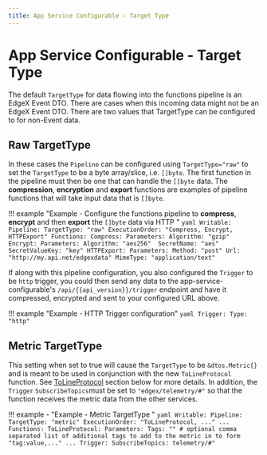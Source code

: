 ```yaml
---
title: App Service Configurable - Target Type
---
```


# App Service Configurable - Target Type

The default `TargetType` for data flowing into the functions pipeline is an EdgeX Event DTO. 
There are cases when this incoming data might not be an EdgeX Event DTO. There are two values that TargetType can be 
configured to for non-Event data.

## Raw TargetType

 In these cases the `Pipeline` can be configured using `TargetType="raw"` to set the `TargetType` to be a byte array/slice, i.e. `[]byte`. The first function in the pipeline must then be one that can handle the `[]byte` data. The **compression**,  **encryption** and **export** functions are examples of pipeline functions that will take input data that is `[]byte`. 

!!! example "Example - Configure the functions pipeline to **compress**, **encrypt** and then **export** the `[]byte` data via HTTP "
    ```yaml
    Writable:
      Pipeline:
        TargetType: "raw"
        ExecutionOrder: "Compress, Encrypt, HTTPExport"
        Functions:
          Compress:
            Parameters:
              Algorithm: "gzip"
          Encrypt:
            Parameters:
              Algorithm: "aes256" 
              SecretName: "aes"
              SecretValueKey: "key"
          HTTPExport:
            Parameters:
              Method: "post"
              Url: "http://my.api.net/edgexdata"
              MimeType: "application/text"
    ```

If along with this pipeline configuration, you also configured the `Trigger` to be `http` trigger,  you could then send any data to the app-service-configurable's `/api/{{api_version}}/trigger` endpoint and have it compressed, encrypted and sent to your configured URL above.

!!! example "Example - HTTP Trigger configuration"
    ```yaml
    Trigger:
      Type: "http"
    ```

## Metric TargetType

This setting when set to true will cause the `TargetType` to be `&dtos.Metric{}` and is meant to be used in conjunction with the new `ToLineProtocol` function. See [ToLineProtocol](./AvailablePipelineFunctions.md#tolineprotocol) section below for more details. In addition, the `Trigger` `SubscribeTopics`must be set to `"edgex/telemetry/#"` so that the function receives the metric data from the other services.

!!! example - "Example -  Metric TargetType "
    ```yaml
    Writable:
      Pipeline:
        TargetType: "metric"
        ExecutionOrder: "ToLineProtocol, ..."
      ...
        Functions:
          ToLineProtocol:
            Parameters:
              Tags: "" # optional comma separated list of additional tags to add to the metric in to form "tag:value,..."
      ...
     Trigger:
       SubscribeTopics: telemetry/#"
    ```